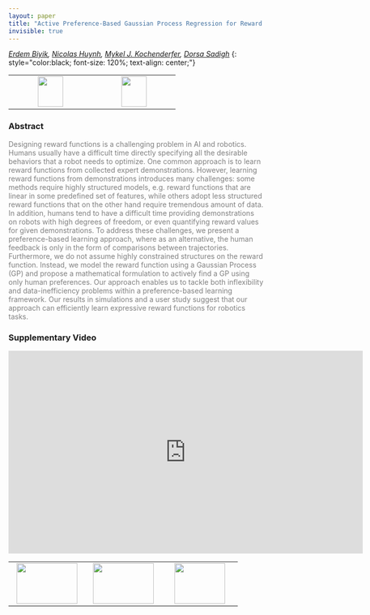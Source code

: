 ```yaml
---
layout: paper
title: "Active Preference-Based Gaussian Process Regression for Reward Learning"
invisible: true
---
```

*[Erdem Biyik](http://stanford.edu/~ebiyik/), [Nicolas Huynh](https://www.linkedin.com/in/nicolas-h-24816b18b), [Mykel J. Kochenderfer](https://mykel.kochenderfer.com/), [Dorsa Sadigh](https://dorsa.fyi/)*
{: style="color:black; font-size: 120%; text-align: center;"}

<table width="30%"> <tr>
<td style="width: 20%; text-align: center;"><a href="http://www.roboticsproceedings.org/rss16/p041.pdf"><img src="{{ site.baseurl }}/images/paper_link.png"
width = "50"  height = "60"/> </a> </td>

<td style="width: 20%; text-align: center;"><a href="https://github.com/Stanford-ILIAD/active-preference-based-gpr"><img src="{{ site.baseurl }}/images/software_link.png"
width = "50"  height = "60"/> </a> </td>

</tr></table>

### Abstract
<html><p style="color:gray; font-size: 100%; text-align: justified;">
Designing reward functions is a challenging problem in AI and robotics. Humans usually have a difficult time directly specifying all the desirable behaviors that a robot needs to optimize. One common approach is to learn reward functions from collected expert demonstrations. However, learning reward functions from demonstrations introduces many challenges: some methods require highly structured models, e.g. reward functions that are linear in some predefined set of features, while others adopt less structured reward functions that on the other hand require tremendous amount of data. In addition, humans tend to have a difficult time providing demonstrations on robots with high degrees of freedom, or even quantifying reward values for given demonstrations. To address these challenges, we present a preference-based learning approach, where as an alternative, the human feedback is only in the form of comparisons between trajectories. Furthermore, we do not assume highly constrained structures on the reward function. Instead,  we model the reward function using a Gaussian Process (GP) and propose a mathematical formulation to actively find a GP using only human preferences. Our approach enables us to tackle both inflexibility and data-inefficiency problems within a preference-based learning framework. Our results in simulations and a user study suggest that our approach can efficiently learn expressive reward functions for robotics tasks. 
</p></html>

### Supplementary Video
<iframe width="700" height="400" src="https://www.youtube.com/embed/SLSO2lBj9Mw " frameborder="0" allow="accelerometer; autoplay; encrypted-media; gyroscope; picture-in-picture" allowfullscreen></iframe>

<table width="100%"><tr><td style="width: 30%; text-align: center;"><a href="{{ site.baseurl }}/program/papers/40"> <img src="{{ site.baseurl }}/images/previous_icon.png" width = "120"  height = "80"/> </a> </td>

<td style="width: 30%; text-align: center;"><a href="{{ site.baseurl }}/program/papers"> <img src="{{ site.baseurl }}/images/overview_icon.png" width = "120"  height = "80"/> </a> </td> 

<td style="width: 30%; text-align: center;"><a href="{{ site.baseurl }}/program/papers/42"> <img src="{{ site.baseurl }}/images/next_icon.png" width = "100"  height = "80"/> </a> </td> 

</tr></table>

